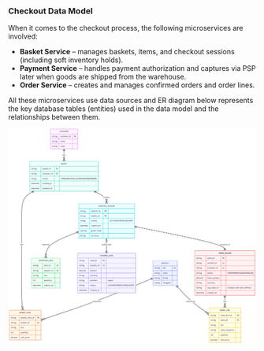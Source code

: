 ### Checkout Data Model

When it comes to the checkout process, the following microservices are involved:

- **Basket Service** – manages baskets, items, and checkout sessions (including soft inventory holds).  
- **Payment Service** – handles payment authorization and captures via PSP later when goods are shipped from the warehouse. 
- **Order Service** – creates and manages confirmed orders and order lines.

All these microservices use data sources and ER diagram below represents the key database tables (entities) used in the data model and the relationships between them.

<p align="center">
  <img src="../images/ERD.png" alt="erd"/>
</p>